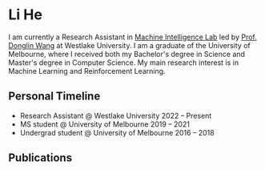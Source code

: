 # **Li He**
I am currently a Research Assistant in [Machine Intelligence Lab](https://milab.westlake.edu.cn/) led by [Prof. Donglin Wang](https://en.westlake.edu.cn/faculty/donglin-wang.html) at Westlake University.
I am a graduate of the University of Melbourne, where I received both my Bachelor's degree in Science and Master's degree in Computer Science.
My main research interest is in Machine Learning and Reinforcement Learning.

## Personal Timeline
- Research Assistant @ Westlake University								2022 – Present	 
- MS student @ University of Melbourne									2019 – 2021	 
- Undergrad student @ University of Melbourne							2016 – 2018

## Publications


